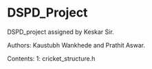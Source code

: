 # DSPD_Project
DSPD_project assigned by Keskar Sir.

Authors: Kaustubh Wankhede and Prathit Aswar.

Contents:
  1: cricket_structure.h 
